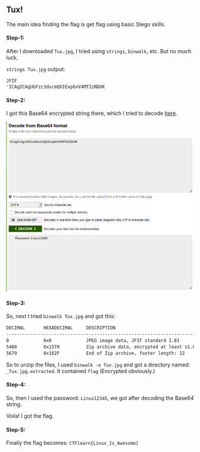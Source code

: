 ## Tux!
The main idea finding the flag is get flag using basic Stego skills.

#### Step-1:
After I downloaded `Tux.jpg`, I tried using `strings`, `binwalk`, etc. But no much luck.

`strings Tux.jpg` output:
```
JFIF
'ICAgICAgUGFzc3dvcmQ6IExpbnV4MTIzNDUK
```
#### Step-2:
I got this Base64 encrypted string there, which I tried to decode [here](https://www.base64decode.org/).

<img src="Base64.png">

#### Step-3:
So, next I tried `binwalk Tux.jpg` and got this:
```bash
DECIMAL       HEXADECIMAL     DESCRIPTION
--------------------------------------------------------------------------------
0             0x0             JPEG image data, JFIF standard 1.01
5488          0x1570          Zip archive data, encrypted at least v1.0 to extract, compressed size: 39, uncompressed size: 27, name: flag
5679          0x162F          End of Zip archive, footer length: 22
```

So to unzip the files, I used `binwalk -e Tux.jpg` and got a directory named: `_Tux.jpg.extracted`.
It contained `flag` (Encrypted obviously.)


#### Step-4:
So, then I used the password: `Linux12345`, we got after decoding the Base64 string.

Voila! I got the flag.
#### Step-5:
Finally the flag becomes: 
`CTFlearn{Linux_Is_Awesome}`
